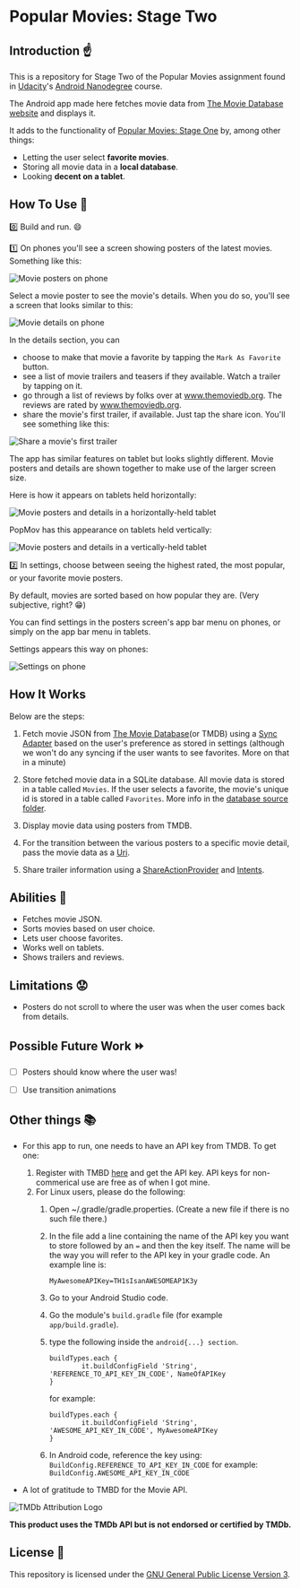 # Popular Movies: Stage Two

## Introduction :point_up:

This is a repository for Stage Two of the Popular Movies assignment found in [Udacity](https://www.udacity.com/)'s [Android Nanodegree](https://www.udacity.com/course/android-developer-nanodegree-by-google--nd801) course. 

The Android app made here fetches movie data from [The Movie Database website](https://www.themoviedb.org/) and displays it. 

It adds to the functionality of [Popular Movies: Stage One](https://github.com/joshua-kairu/popmov-stage-1) by, among other things:

* Letting the user select **favorite movies**.
* Storing all movie data in a **local database**.
* Looking **decent on a tablet**.

## How To Use :wrench:

:zero: Build and run. :smile:

:one: On phones you'll see a screen showing posters of the latest movies. Something like this:

![Movie posters on phone](screenshots/phone-home.png)

Select a movie poster to see the movie's details. When you do so, you'll see a screen that looks similar to this:

![Movie details on phone](screenshots/phone-detail.png) 

In the details section, you can 

* choose to make that movie a favorite by tapping the `Mark As Favorite` button.
* see a list of movie trailers and teasers if they available. Watch a trailer by tapping on it.
* go through a list of reviews by folks over at www.themoviedb.org. The reviews are rated by www.themoviedb.org.
* share the movie's first trailer, if available. Just tap the share icon. You'll see something like this: 

![Share a movie's first trailer](screenshots/detail-share.png)

The app has similar features on tablet but looks slightly different. Movie posters and details are shown together to make use of the larger screen size.

Here is how it appears on tablets held horizontally:

![Movie posters and details in a horizontally-held tablet](screenshots/tablet-horizontal.png)

PopMov has this appearance on tablets held vertically:

![Movie posters and details in a vertically-held tablet](screenshots/tablet-vertical.png)

:two: In settings, choose between seeing the highest rated, the most popular, or your favorite movie posters. 

By default, movies are sorted based on how popular they are. (Very subjective, right? :grin:) 

You can find settings in the posters screen's app bar menu on phones, or simply on the app bar menu in tablets.

Settings appears this way on phones:

![Settings on phone](screenshots/phone-settings.png)

## How It Works

Below are the steps:

1. Fetch movie JSON from [The Movie Database](https://www.themoviedb.org/)(or TMDB) using a [Sync Adapter](https://developer.android.com/training/sync-adapters/index.html) based on the user's preference as stored in settings (although we won't do any syncing if the user wants to see favorites. More on that in a minute)

1. Store fetched movie data in a SQLite database. All movie data is stored in a table called `Movies`. If the user selects a favorite, the movie's unique id is stored in a table called `Favorites`. More info in the [database source folder](https://github.com/joshua-kairu/popmov-stage-2/tree/master/app/src/main/java/com/joslittho/popmov/data/database).

1. Display movie data using posters from TMDB.

1. For the transition between the various posters to a specific movie detail, pass the movie data as a [Uri](https://developer.android.com/reference/android/net/Uri.html).

1. Share trailer information using a [ShareActionProvider](https://developer.android.com/reference/android/support/v7/widget/ShareActionProvider.html) and [Intents](https://developer.android.com/reference/android/content/Intent.html).

## Abilities :muscle:

* Fetches movie JSON.
* Sorts movies based on user choice.
* Lets user choose favorites.
* Works well on tablets.
* Shows trailers and reviews.

## Limitations :worried:

* Posters do not scroll to where the user was when the user comes back from details. 

## Possible Future Work :fast_forward:

- [ ] Posters should know where the user was!

- [ ] Use transition animations


## Other things :books:

* For this app to run, one needs to have an API key from TMDB. To get one:
	1. Register with TMBD [here](https://www.themoviedb.org/account/signup) and get the API key. API keys for non-commerical use are free as of when I got mine.
	2. For Linux users, please do the following:
		1. Open ~/.gradle/gradle.properties. (Create a new file if there is no such file there.)
		2. In the file add a line containing the name of the API key you want to store followed by an `=` and then the key itself. The name will be the way you will refer to the API key in your gradle code. An example line is:

			`MyAwesomeAPIKey=TH1sIsanAWESOMEAP1K3y`
		
		3. Go to your Android Studio code.
		4. Go the module's `build.gradle` file (for example `app/build.gradle`).
		5. type the following inside the `android{...} section`.
			```
			buildTypes.each {
        			it.buildConfigField 'String', 'REFERENCE_TO_API_KEY_IN_CODE', NameOfAPIKey
			}
			```
		    for example:	
			```
			buildTypes.each {
        			it.buildConfigField 'String', 'AWESOME_API_KEY_IN_CODE', MyAwesomeAPIKey
			}
			```
		6. In Android code, reference the key using:
			`BuildConfig.REFERENCE_TO_API_KEY_IN_CODE`
		    for example:
			`BuildConfig.AWESOME_API_KEY_IN_CODE`

* A lot of gratitude to TMBD for the Movie API.

![TMDb Attribution Logo](https://www.themoviedb.org/assets/static_cache/9b3f9c24d9fd5f297ae433eb33d93514/images/v4/logos/408x161-powered-by-rectangle-green.png)

**This product uses the TMDb API but is not endorsed or certified by TMDb.**

## License :lock_with_ink_pen:

This repository is licensed under the [GNU General Public License Version 3](http://www.gnu.org/licenses/gpl-3.0.en.html).
